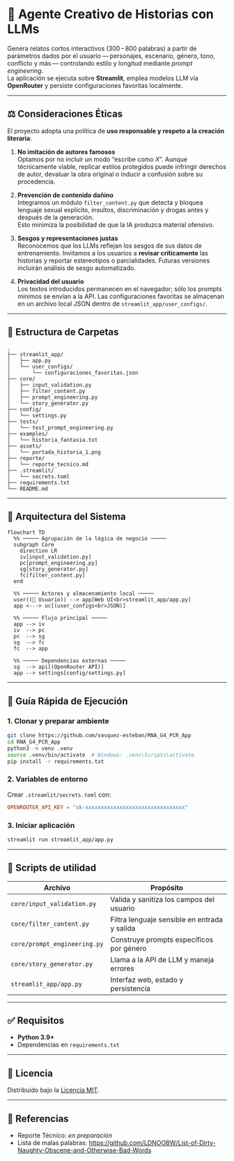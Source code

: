 # 📖 Agente Creativo de Historias con LLMs

Genera relatos cortos interactivos (300 – 800 palabras) a partir de parámetros dados
por el usuario — personajes, escenario, género, tono, conflicto y más — controlando
estilo y longitud mediante _prompt engineering_.  
La aplicación se ejecuta sobre **Streamlit**, emplea modelos LLM vía **OpenRouter**
y persiste configuraciones favoritas localmente.

---

## ⚖️ Consideraciones Éticas

El proyecto adopta una política de **uso responsable y respeto a la creación literaria**:

1. **No imitación de autores famosos**  
   Optamos por no incluir un modo “escribe como _X_”. Aunque técnicamente viable,
   replicar estilos protegidos puede infringir derechos de autor, devaluar la obra
   original o inducir a confusión sobre su procedencia.

2. **Prevención de contenido dañino**  
   Integramos un módulo `filter_content.py` que detecta y bloquea lenguaje sexual
   explícito, insultos, discriminación y drogas antes y después de la generación.  
   Esto minimiza la posibilidad de que la IA produzca material ofensivo.

3. **Sesgos y representaciones justas**  
   Reconocemos que los LLMs reflejan los sesgos de sus datos de entrenamiento.
   Invitamos a los usuarios a **revisar críticamente** las historias y reportar
   estereotipos o parcialidades. Futuras versiones incluirán análisis de sesgo
   automatizado.

4. **Privacidad del usuario**  
   Los textos introducidos permanecen en el navegador; sólo los prompts mínimos
   se envían a la API. Las configuraciones favoritas se almacenan en un archivo
   local JSON dentro de `streamlit_app/user_configs/`.

---

## 📁 Estructura de Carpetas

```text
.
├── streamlit_app/
│   ├── app.py
│   └── user_configs/
│       └── configuraciones_favoritas.json
├── core/
│   ├── input_validation.py
│   ├── filter_content.py
│   ├── prompt_engineering.py
│   └── story_generator.py
├── config/
│   └── settings.py
├── tests/
│   └── test_prompt_engineering.py
├── examples/
│   └── historia_fantasia.txt
├── assets/
│   └── portada_historia_1.png
├── reporte/
│   └── reporte_tecnico.md
├── .streamlit/
│   └── secrets.toml
├── requirements.txt
└── README.md
```

---

## 🧱 Arquitectura del Sistema

```mermaid
flowchart TD
  %% ───── Agrupación de la lógica de negocio ─────
  subgraph Core
    direction LR
    iv[input_validation.py]
    pc[prompt_engineering.py]
    sg[story_generator.py]
    fc[filter_content.py]
  end

  %% ───── Actores y almacenamiento local ─────
  user((👤 Usuario)) --> app[Web UI<br>streamlit_app/app.py]
  app <---> uc[(user_configs<br>JSON)]

  %% ───── Flujo principal ─────
  app --> iv
  iv  --> pc
  pc  --> sg
  sg  --> fc
  fc  --> app

  %% ───── Dependencias externas ─────
  sg  --> api[(OpenRouter API)]
  app --> settings[config/settings.py]
```

---

## 🚀 Guía Rápida de Ejecución

### 1. Clonar y preparar ambiente

```bash
git clone https://github.com/vasquez-esteban/RNA_G4_PCR_App
cd RNA_G4_PCR_App
python3 -m venv .venv
source .venv/bin/activate  # Windows: .venv\Scripts\activate
pip install -r requirements.txt
```

### 2. Variables de entorno

Crear `.streamlit/secrets.toml` con:

```toml
OPENROUTER_API_KEY = "sk-xxxxxxxxxxxxxxxxxxxxxxxxxxxxxxxx"
```

### 3. Iniciar aplicación

```bash
streamlit run streamlit_app/app.py
```

---

## 📝 Scripts de utilidad

| Archivo                      | Propósito                                    |
| ---------------------------- | -------------------------------------------- |
| `core/input_validation.py`   | Valida y sanitiza los campos del usuario     |
| `core/filter_content.py`     | Filtra lenguaje sensible en entrada y salida |
| `core/prompt_engineering.py` | Construye prompts específicos por género     |
| `core/story_generator.py`    | Llama a la API de LLM y maneja errores       |
| `streamlit_app/app.py`       | Interfaz web, estado y persistencia          |

---

## ✅ Requisitos

- **Python 3.9+**
- Dependencias en `requirements.txt`

---

## 📄 Licencia

Distribuido bajo la [Licencia MIT](LICENSE).

---

## 🔗 Referencias

- Reporte Técnico: _en preparación_
- Lista de malas palabras: <https://github.com/LDNOOBW/List-of-Dirty-Naughty-Obscene-and-Otherwise-Bad-Words>
